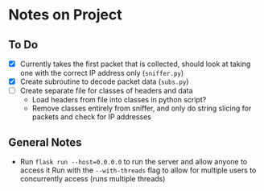 # Notes on Project

## To Do

- [x] Currently takes the first packet that is collected, should look at taking
      one with the correct IP address only (`sniffer.py`)
- [x] Create subroutine to decode packet data (`subs.py`)
- [ ] Create separate file for classes of headers and data
  - Load headers from file into classes in python script?
  - Remove classes entirely from sniffer, and only do string slicing for packets
      and check for IP addresses

## General Notes

- Run `flask run --host=0.0.0.0` to run the server and allow anyone to access it
Run with the `--with-threads` flag to allow for multiple users to concurrently
access (runs multiple threads)

